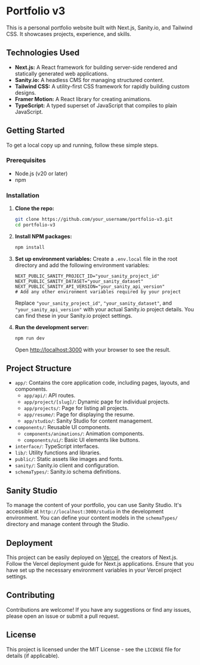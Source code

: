 # Portfolio v3

This is a personal portfolio website built with Next.js, Sanity.io, and Tailwind CSS. It showcases projects, experience, and skills.

## Technologies Used

*   **Next.js:** A React framework for building server-side rendered and statically generated web applications.
*   **Sanity.io:** A headless CMS for managing structured content.
*   **Tailwind CSS:** A utility-first CSS framework for rapidly building custom designs.
*   **Framer Motion:** A React library for creating animations.
*   **TypeScript:** A typed superset of JavaScript that compiles to plain JavaScript.

## Getting Started

To get a local copy up and running, follow these simple steps.

### Prerequisites

*   Node.js (v20 or later)
*   npm

### Installation

1.  **Clone the repo:**
    ```bash
    git clone https://github.com/your_username/portfolio-v3.git
    cd portfolio-v3
    ```
2.  **Install NPM packages:**
    ```bash
    npm install
    ```
3.  **Set up environment variables:**
    Create a `.env.local` file in the root directory and add the following environment variables:
    ```env
    NEXT_PUBLIC_SANITY_PROJECT_ID="your_sanity_project_id"
    NEXT_PUBLIC_SANITY_DATASET="your_sanity_dataset"
    NEXT_PUBLIC_SANITY_API_VERSION="your_sanity_api_version"
    # Add any other environment variables required by your project
    ```
    Replace `"your_sanity_project_id"`, `"your_sanity_dataset"`, and `"your_sanity_api_version"` with your actual Sanity.io project details. You can find these in your Sanity.io project settings.

4.  **Run the development server:**
    ```bash
    npm run dev
    ```
    Open [http://localhost:3000](http://localhost:3000) with your browser to see the result.

## Project Structure

*   `app/`: Contains the core application code, including pages, layouts, and components.
    *   `app/api/`: API routes.
    *   `app/project/[slug]/`: Dynamic page for individual projects.
    *   `app/projects/`: Page for listing all projects.
    *   `app/resume/`: Page for displaying the resume.
    *   `app/studio/`: Sanity Studio for content management.
*   `components/`: Reusable UI components.
    *   `components/animations/`: Animation components.
    *   `components/ui/`: Basic UI elements like buttons.
*   `interface/`: TypeScript interfaces.
*   `lib/`: Utility functions and libraries.
*   `public/`: Static assets like images and fonts.
*   `sanity/`: Sanity.io client and configuration.
*   `schemaTypes/`: Sanity.io schema definitions.

## Sanity Studio

To manage the content of your portfolio, you can use Sanity Studio. It's accessible at `http://localhost:3000/studio` in the development environment. You can define your content models in the `schemaTypes/` directory and manage content through the Studio.

## Deployment

This project can be easily deployed on [Vercel](https://vercel.com/), the creators of Next.js. Follow the Vercel deployment guide for Next.js applications. Ensure that you have set up the necessary environment variables in your Vercel project settings.

## Contributing

Contributions are welcome! If you have any suggestions or find any issues, please open an issue or submit a pull request.

## License

This project is licensed under the MIT License - see the `LICENSE` file for details (if applicable).
